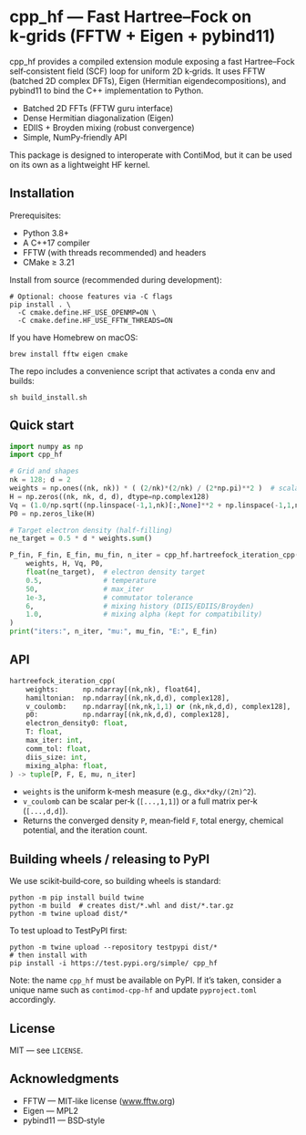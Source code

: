 # cpp_hf — Fast Hartree–Fock on k‑grids (FFTW + Eigen + pybind11)

cpp_hf provides a compiled extension module exposing a fast Hartree–Fock
self‑consistent field (SCF) loop for uniform 2D k‑grids. It uses
FFTW (batched 2D complex DFTs), Eigen (Hermitian eigendecompositions), and
pybind11 to bind the C++ implementation to Python.

- Batched 2D FFTs (FFTW guru interface)
- Dense Hermitian diagonalization (Eigen)
- EDIIS + Broyden mixing (robust convergence)
- Simple, NumPy‑friendly API

This package is designed to interoperate with ContiMod, but it can be used on
its own as a lightweight HF kernel.

## Installation

Prerequisites:
- Python 3.8+
- A C++17 compiler
- FFTW (with threads recommended) and headers
- CMake ≥ 3.21

Install from source (recommended during development):

```
# Optional: choose features via -C flags
pip install . \
  -C cmake.define.HF_USE_OPENMP=ON \
  -C cmake.define.HF_USE_FFTW_THREADS=ON
```

If you have Homebrew on macOS:
```
brew install fftw eigen cmake
```

The repo includes a convenience script that activates a conda env and builds:
```
sh build_install.sh
```

## Quick start

```python
import numpy as np
import cpp_hf

# Grid and shapes
nk = 128; d = 2
weights = np.ones((nk, nk)) * ( (2/nk)*(2/nk) / (2*np.pi)**2 )  # scalar mesh measure
H = np.zeros((nk, nk, d, d), dtype=np.complex128)
Vq = (1.0/np.sqrt((np.linspace(-1,1,nk)[:,None]**2 + np.linspace(-1,1,nk)[None,:]**2) + 0.1)).astype(np.complex128)[...,None,None]
P0 = np.zeros_like(H)

# Target electron density (half‑filling)
ne_target = 0.5 * d * weights.sum()

P_fin, F_fin, E_fin, mu_fin, n_iter = cpp_hf.hartreefock_iteration_cpp(
    weights, H, Vq, P0,
    float(ne_target),  # electron density target
    0.5,               # temperature
    50,                # max_iter
    1e-3,              # commutator tolerance
    6,                 # mixing history (DIIS/EDIIS/Broyden)
    1.0,               # mixing alpha (kept for compatibility)
)
print("iters:", n_iter, "mu:", mu_fin, "E:", E_fin)
```

## API

```python
hartreefock_iteration_cpp(
    weights:      np.ndarray[(nk,nk), float64],
    hamiltonian:  np.ndarray[(nk,nk,d,d), complex128],
    v_coulomb:    np.ndarray[(nk,nk,1,1) or (nk,nk,d,d), complex128],
    p0:           np.ndarray[(nk,nk,d,d), complex128],
    electron_density0: float,
    T: float,
    max_iter: int,
    comm_tol: float,
    diis_size: int,
    mixing_alpha: float,
) -> tuple[P, F, E, mu, n_iter]
```

- `weights` is the uniform k‑mesh measure (e.g., `dkx*dky/(2π)^2`).
- `v_coulomb` can be scalar per‑k (`[...,1,1]`) or a full matrix per‑k (`[...,d,d]`).
- Returns the converged density `P`, mean‑field `F`, total energy, chemical
  potential, and the iteration count.

## Building wheels / releasing to PyPI

We use scikit‑build‑core, so building wheels is standard:

```
python -m pip install build twine
python -m build  # creates dist/*.whl and dist/*.tar.gz
python -m twine upload dist/*
```

To test upload to TestPyPI first:
```
python -m twine upload --repository testpypi dist/*
# then install with
pip install -i https://test.pypi.org/simple/ cpp_hf
```

Note: the name `cpp_hf` must be available on PyPI. If it’s taken, consider a
unique name such as `contimod-cpp-hf` and update `pyproject.toml` accordingly.

## License

MIT — see `LICENSE`.

## Acknowledgments

- FFTW — MIT‑like license (www.fftw.org)
- Eigen — MPL2
- pybind11 — BSD‑style

